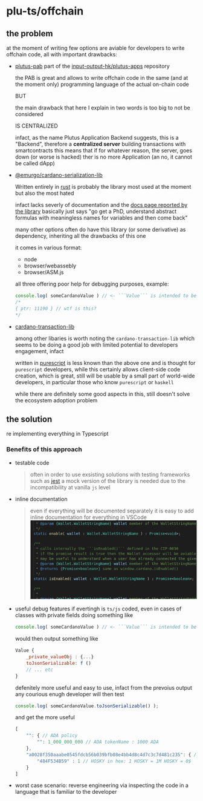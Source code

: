 # plu-ts/offchain

## the problem

at the moment of writing few options are aviable for developers to write offchain code, all with important drawbacks:

- [plutus-pab](https://github.com/input-output-hk/plutus-apps/tree/main/plutus-pab) part of the [input-output-hk/plutus-apps](https://github.com/input-output-hk/plutus-apps) repository

    the PAB is great and allows to write offchain code in the same (and at the moment only) programming language of the actual on-chain code

    BUT

    the main drawback that here I explain in two words is too big to not be considered

    IS
    CENTRALIZED

    infact, as the name Plutus Application Backend suggests, this is a "Backend", therefore a **centralized server** building transactions with smartcontracts
    this means that if for whatever reason, the server, goes down (or worse is hacked) ther is no more Application (an no, it cannot be called dApp)

- [@emurgo/cardano-serialization-lib](https://github.com/Emurgo/cardano-serialization-lib)
    
    Written entirely in [rust](https://www.rust-lang.org/) is probably the library most used at the moment but also the most hated

    infact lacks severly of documentation and the [docs page reported by the library](https://docs.cardano.org/cardano-components/cardano-serialization-lib) basically just says "go get a PhD, understand abstract formulas with meaningless names for variables and then come back"
    
     many other options often do have this library (or some derivative) as dependency, inheriting all the drawbacks of this one
     
    it comes in various format:
    - node
    - browser/webassebly
    - browser/ASM.js

    all three offering poor help for debugging purposes,
    example:
    ```js
    console.log( someCardanoValue ) // <- ```Value``` is intended to be a set of tokens and ADA
    /*
    { ptr: 11190 } // wtf is this?
    */
    ```
- [cardano-transaction-lib](https://github.com/Plutonomicon/cardano-transaction-lib)

    among other libaries is worth noting the ```cardano-transaction-lib``` which seems to be doing a good job with limited potential to developers engagement, infact
    
    written in [purescript](https://www.purescript.org/) is less known than the above one and is thought for ```purescript``` developers, while this certainly allows client-side code creation, which is great, still will be usable by a small part of world-wide developers, in particular those who know ```purescript``` or ```haskell```

    while there are definitely some good aspects in this, still doesn't solve the ecosystem adoption problem

## the solution

re implementing everything in Typescript

### Benefits of this approach

- testable code
    > often in order to use exsisting solutions with testing frameworks such as [jest](https://jestjs.io/) a mock version of the library is needed due to the incompatibility at vanilla ```js``` level

- inline documentation
    > even if everything will be documented separately it is easy to add inline documentation for everything in VSCode
    > ![documentation on hover example](../../assets/docs_on_hover.gif)

- useful debug features
    if evertingh is ```ts/js``` coded, even in cases of classes with private fields doing something like
    ```js
    console.log( someCardanoValue ) // <- ```Value``` is intended to be a set of tokens and ADA
    ```
    would then output something like
    ```js
    Value {
        _private_valueObj : {...}
        toJsonSerializable: f ()
        // ... etc
    }
    ```
    defenitely more useful and easy to use,
    infact from the prevoius output any courious enugh developer will then test
    ```js
    console.log( someCardanoValue.toJsonSerializable() );
    ```
    and get the more useful
    ```js
    [
        "": { // ADA policy
            "": 1_000_000_000 // ADA tokenName : 1000 ADA
        },
        "a0028f350aaabe0545fdcb56b039bfb08e4bb4d8c4d7c3c7d481c235": { // HOSKY policy hash
            "484F534B59" : 1 // HOSKY in hex: 1 HOSKY = 1M HOSKY = 0$
        }
    ]
    ```

- worst case scenario: reverse engineering via inspecting the code in a language that is familiar to the developer
